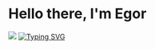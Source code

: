 # Hello there, I'm Egor 
![](https://lh3.googleusercontent.com/a/ALm5wu1_FLuGUm0NBs-JJkgnmZU-sTDY8bRaIU27B0c2Qg=s288-p-rw-no) 
[![Typing SVG](https://readme-typing-svg.herokuapp.com?color=%2336BCF7&lines=We+are+stuck+here)](https://git.io/typing-svg)
